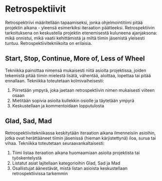 # Retrospektiivit

Retrospektriivi määritellään tapaamiseksi, jonka ohjelmointitiimi pitää projektin aikana - yleensä esimerkiksi iteraation päätteeksi. Retrospektiivin tarkoituksena on keskustella projektin etenemisestä kuluneena ajanjaksona: mikä onnistui, mikä vaatii kehittämistä ja miltä tiimin jäsenistä yleisesti tuntuu. Retrospektiivitekniikoita on erilaisia.

## Start, Stop, Continue, More of, Less of Wheel

Tekniikka painottaa nimensä mukaisesti niitä asioita projektissa, joiden tekemistä pitää tiimin mielestä lisätä, vähentää, aloittaa, lopettaa tai pitää ennallaan. Tekniikka toteutetaan kolmivaiheisesti:

1. Piirretään ympyrä, joka jaetaan retrospektiivin nimen mukaisesti viiteen osaan
2. Mietitään sopivia asioita kullekkin osiolle ja täytetään ympyrä
3. Keskustellaan ja kommentoidaan lopputulosta

## Glad, Sad, Mad

Retrospektiivitekniikassa keskitytään iteraation aikana ilmenneisiin asioihin, jotka ovat herättääneet tiimin jäsenissä (hieman kärjistettynä) iloa, surua tai vihaa. Tekniikka toteutetaan seuraavankaltaisesti:

1. Tiimi listaa iteraation aikana huomaamiaan asioita projektista tai työskentelystä
2. Listatut asiat lajitellaan kategorioihin Glad, Sad ja Mad
3. Osallistujat äänestävät, mistä listan asioista keskustellaan retrospektiivissa tarkemmin
